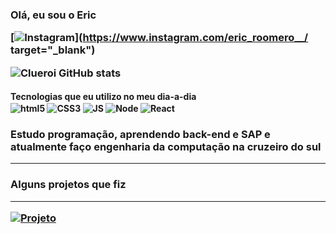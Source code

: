 <h3>Olá, eu sou o Eric
  
[![Instagram](https://img.shields.io/badge/Instagram-E4405F?style=for-the-badge&logo=instagram&logoColor=white)](https://www.instagram.com/eric_roomero__/ target="_blank")

![Clueroi GitHub stats](https://github-readme-stats.vercel.app/api?username=clueroi&show_icons=true&theme=radical)

<h4>Tecnologias que eu utilizo no meu dia-a-dia

<div style="display: inline_block; gap: 30px">
  <img align="center" alt="html5"src="https://img.shields.io/badge/HTML5-E34F26?style=for-the-badge&logo=html5&logoColor=white">
  <img align="center" alt="CSS3"src="https://img.shields.io/badge/CSS3-1572B6?style=for-the-badge&logo=css3&logoColor=white">
  <img align="center" alt="JS"src="https://img.shields.io/badge/JavaScript-F7DF1E?style=for-the-badge&logo=javascript&logoColor=black">
  <img align="center" alt="Node"src="https://img.shields.io/badge/Node.js-43853D?style=for-the-badge&logo=node.js&logoColor=white">
  <img align="center" alt="React"src="https://img.shields.io/badge/React-20232A?style=for-the-badge&logo=react&logoColor=61DAFB">
</div>

<h3>Estudo programação, aprendendo back-end e SAP e atualmente faço engenharia da computação na cruzeiro do sul</h1>

<hr/> 
<h3 >Alguns projetos que fiz<br/>
<hr/> 

[![Projeto](https://img.shields.io/website?label=TicTacToe.com&style=for-the-badge&url=https://vercel.com/clueroi/tic-tac-toe)]() <br/>
